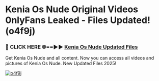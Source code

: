 # Kenia Os Nude Original Videos 0nlyFans Leaked - Files Updated! (o4f9j)

<h3>🔴 CLICK HERE 🌐==►► <a href="https://tinyurl.com/yrmya6cz" rel="nofollow">Kenia Os Nude Updated Files</a></h3>

Get Kenia Os Nude and all content. Now you can access all videos and pictures of Kenia Os Nude. New Updated Files 2025!

[![o4f9j](https://i.imgur.com/FMdXYCs.gif)](https://tinyurl.com/yrmya6cz)
